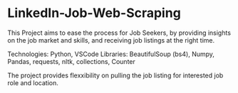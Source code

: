 # LinkedIn-Job-Web-Scraping
This Project aims to ease the process for Job Seekers, by providing insights on the job market and skills, and receiving job listings at the right time.

Technologies: Python, VSCode
Libraries: BeautifulSoup (bs4), Numpy, Pandas, requests, nltk, collections, Counter

The project provides flexxibility on pulling the job listing for interested job role and location.
